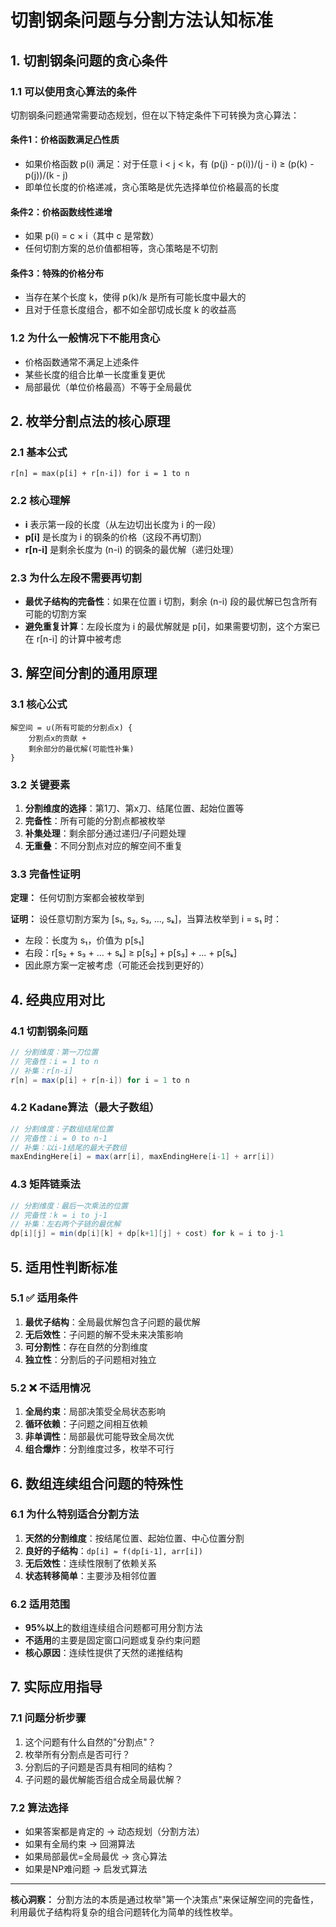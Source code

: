 # 切割钢条问题与分割方法认知标准

## 1. 切割钢条问题的贪心条件

### 1.1 可以使用贪心算法的条件

切割钢条问题通常需要动态规划，但在以下特定条件下可转换为贪心算法：

#### 条件1：价格函数满足凸性质
- 如果价格函数 p(i) 满足：对于任意 i < j < k，有 (p(j) - p(i))/(j - i) ≥ (p(k) - p(j))/(k - j)
- 即单位长度的价格递减，贪心策略是优先选择单位价格最高的长度

#### 条件2：价格函数线性递增
- 如果 p(i) = c × i（其中 c 是常数）
- 任何切割方案的总价值都相等，贪心策略是不切割

#### 条件3：特殊的价格分布
- 当存在某个长度 k，使得 p(k)/k 是所有可能长度中最大的
- 且对于任意长度组合，都不如全部切成长度 k 的收益高

### 1.2 为什么一般情况下不能用贪心
- 价格函数通常不满足上述条件
- 某些长度的组合比单一长度重复更优
- 局部最优（单位价格最高）不等于全局最优

## 2. 枚举分割点法的核心原理

### 2.1 基本公式
```
r[n] = max(p[i] + r[n-i]) for i = 1 to n
```

### 2.2 核心理解
- **i** 表示第一段的长度（从左边切出长度为 i 的一段）
- **p[i]** 是长度为 i 的钢条的价格（这段不再切割）
- **r[n-i]** 是剩余长度为 (n-i) 的钢条的最优解（递归处理）

### 2.3 为什么左段不需要再切割
- **最优子结构的完备性**：如果在位置 i 切割，剩余 (n-i) 段的最优解已包含所有可能的切割方案
- **避免重复计算**：左段长度为 i 的最优解就是 p[i]，如果需要切割，这个方案已在 r[n-i] 的计算中被考虑

## 3. 解空间分割的通用原理

### 3.1 核心公式
```
解空间 = ∪(所有可能的分割点x) { 
    分割点x的贡献 + 
    剩余部分的最优解(可能性补集)
}
```

### 3.2 关键要素
1. **分割维度的选择**：第1刀、第x刀、结尾位置、起始位置等
2. **完备性**：所有可能的分割点都被枚举
3. **补集处理**：剩余部分通过递归/子问题处理
4. **无重叠**：不同分割点对应的解空间不重复

### 3.3 完备性证明
**定理：** 任何切割方案都会被枚举到

**证明：** 设任意切割方案为 [s₁, s₂, s₃, ..., sₖ]，当算法枚举到 i = s₁ 时：
- 左段：长度为 s₁，价值为 p[s₁]
- 右段：r[s₂ + s₃ + ... + sₖ] ≥ p[s₂] + p[s₃] + ... + p[sₖ]
- 因此原方案一定被考虑（可能还会找到更好的）

## 4. 经典应用对比

### 4.1 切割钢条问题
```java
// 分割维度：第一刀位置
// 完备性：i = 1 to n
// 补集：r[n-i]
r[n] = max(p[i] + r[n-i]) for i = 1 to n
```

### 4.2 Kadane算法（最大子数组）
```java
// 分割维度：子数组结尾位置
// 完备性：i = 0 to n-1
// 补集：以i-1结尾的最大子数组
maxEndingHere[i] = max(arr[i], maxEndingHere[i-1] + arr[i])
```

### 4.3 矩阵链乘法
```java
// 分割维度：最后一次乘法的位置
// 完备性：k = i to j-1
// 补集：左右两个子链的最优解
dp[i][j] = min(dp[i][k] + dp[k+1][j] + cost) for k = i to j-1
```

## 5. 适用性判断标准

### 5.1 ✅ 适用条件
1. **最优子结构**：全局最优解包含子问题的最优解
2. **无后效性**：子问题的解不受未来决策影响
3. **可分割性**：存在自然的分割维度
4. **独立性**：分割后的子问题相对独立

### 5.2 ❌ 不适用情况
1. **全局约束**：局部决策受全局状态影响
2. **循环依赖**：子问题之间相互依赖
3. **非单调性**：局部最优可能导致全局次优
4. **组合爆炸**：分割维度过多，枚举不可行

## 6. 数组连续组合问题的特殊性

### 6.1 为什么特别适合分割方法
1. **天然的分割维度**：按结尾位置、起始位置、中心位置分割
2. **良好的子结构**：`dp[i] = f(dp[i-1], arr[i])`
3. **无后效性**：连续性限制了依赖关系
4. **状态转移简单**：主要涉及相邻位置

### 6.2 适用范围
- **95%以上**的数组连续组合问题都可用分割方法
- **不适用**的主要是固定窗口问题或复杂约束问题
- **核心原因**：连续性提供了天然的递推结构

## 7. 实际应用指导

### 7.1 问题分析步骤
1. 这个问题有什么自然的"分割点"？
2. 枚举所有分割点是否可行？
3. 分割后的子问题是否具有相同的结构？
4. 子问题的最优解能否组合成全局最优解？

### 7.2 算法选择
- 如果答案都是肯定的 → 动态规划（分割方法）
- 如果有全局约束 → 回溯算法
- 如果局部最优=全局最优 → 贪心算法
- 如果是NP难问题 → 启发式算法

---

**核心洞察：** 分割方法的本质是通过枚举"第一个决策点"来保证解空间的完备性，利用最优子结构将复杂的组合问题转化为简单的线性枚举。